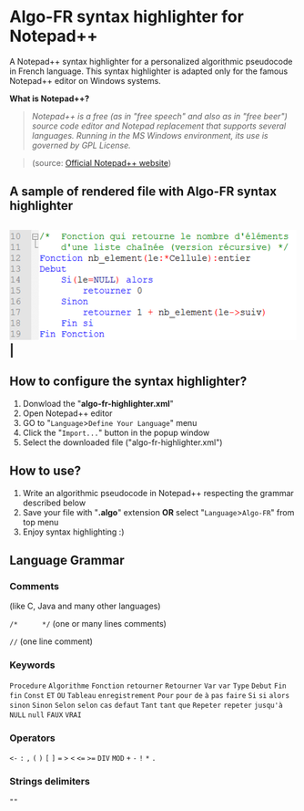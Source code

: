 # Algo-FR syntax highlighter for Notepad++
A Notepad++ syntax highlighter for a personalized algorithmic pseudocode in French language.
This syntax highlighter is adapted only for the famous Notepad++ editor on Windows systems.

**What is Notepad++?**
> *Notepad++ is a free (as in "free speech" and also as in "free beer") source code editor and Notepad replacement that supports several languages. Running in the MS Windows environment, its use is governed by GPL License.*

> (source: [Official Notepad++ website](https://notepad-plus-plus.org/))

## A sample of rendered file with Algo-FR syntax highlighter
![Sample screenshot](sample-screenshot.png) |
-------------------------------------------
## How to configure the syntax highlighter?
1. Donwload the "**algo-fr-highlighter.xml**"
2. Open Notepad++ editor
3. GO to "`Language`>`Define Your Language`" menu
4. Click the "`Import...`" button in the popup window
5. Select the downloaded file ("algo-fr-highlighter.xml")

## How to use?
1. Write an algorithmic pseudocode in Notepad++ respecting the grammar described below
2. Save your file with "**.algo**" extension **OR** select "`Language`>`Algo-FR`" from top menu
3. Enjoy syntax highlighting :)

## Language Grammar
### Comments
(like C, Java and many other languages)

`/*      */`  (one or many lines comments)

`//`  (one line comment)
### Keywords
`Procedure`
`Algorithme`
`Fonction` `retourner` `Retourner`
`Var` `var` `Type` `Debut` `Fin` `fin` `Const`
`ET` `OU`
`Tableau`
`enregistrement`
`Pour` `pour` `de` `à` `pas` `faire`
`Si` `si` `alors` `sinon` `Sinon`
`Selon` `selon` `cas` `defaut`
`Tant` `tant` `que`
`Repeter` `repeter` `jusqu'à`
`NULL` `null` `FAUX` `VRAI`
### Operators
`<-` `:` `,` `(` `)` `[` `]` `=` `>` `<` `<=` `>=` `DIV` `MOD` `+` `-` `!` `*` `.`
### Strings delimiters
`""`
